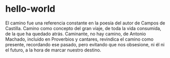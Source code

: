 # hello-world

El camino fue una referencia constante en la poesía del autor de Campos de Castilla. 
Camino como concepto del gran viaje, de toda la vida consumida, de la que ha quedado atrás. 
Caminante, no hay camino, de Antonio Machado, incluido en Proverbios y cantares, revindica el camino como presente, 
recordando ese pasado, pero evitando que nos obsesione, ni él ni el futuro, a la hora de marcar nuestro destino.
